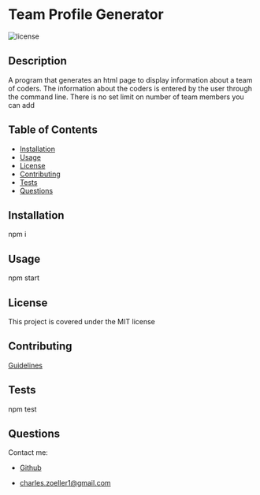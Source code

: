 # Team Profile Generator 
![license](https://img.shields.io/static/v1?label=license&message=MIT&color=success)
## Description

A program that generates an html page to display information about a team of coders. The information about the coders is entered by the user through the command line. There is no set limit on number of team members you can add

## Table of Contents
* [Installation](#installation)
* [Usage](#usage)
* [License](#license)
* [Contributing](#contributing)
* [Tests](#test)
* [Questions](#questions)

## Installation

npm i

## Usage

npm start

## License

This project is covered under the MIT license

## Contributing

[Guidelines](https://www.contributor-covenant.org/version/2/0/code_of_conduct/)

## Tests

npm test

## Questions

Contact me:
* [Github](https://github.com/czoeller1)

* charles.zoeller1@gmail.com